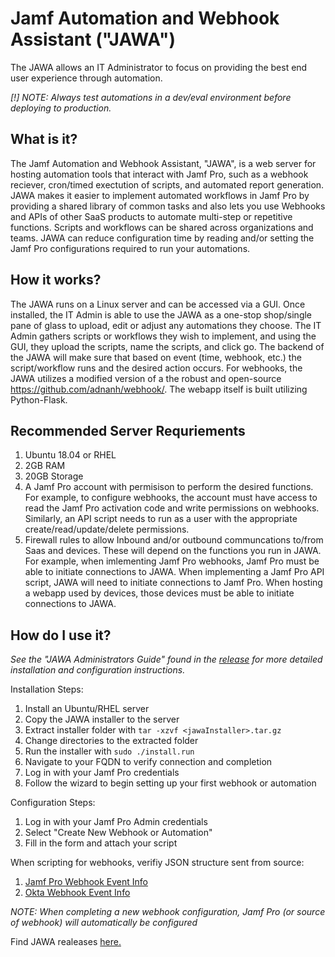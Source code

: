 # Jamf Automation and Webhook Assistant ("JAWA")
The JAWA allows an IT Administrator to focus on providing the best end user experience through automation.

*[!] NOTE: Always test automations in a dev/eval environment before deploying to production.*

## What is it?

The Jamf Automation and Webhook Assistant, "JAWA", is a web server for hosting automation tools that interact with Jamf Pro, such as a webhook reciever, cron/timed exectution of scripts, and automated report generation.  JAWA makes it easier to implement automated workflows in Jamf Pro by providing a shared library of common tasks and also lets you use Webhooks and APIs of other SaaS products to automate multi-step or repetitive functions.  Scripts and workflows can be shared across organizations and teams. JAWA can reduce configuration time by reading and/or setting the Jamf Pro configurations required to run your automations. 

## How it works?

The JAWA runs on a Linux server and can be accessed via a GUI. Once installed, the IT Admin is able to use the JAWA as a one-stop shop/single pane of glass to upload, edit or adjust any automations they choose. The IT Admin gathers scripts or workflows they wish to implement, and using the GUI, they upload the scripts, name the scripts, and click go. The backend of the JAWA will make sure that based on event (time, webhook, etc.) the script/workflow runs and the desired action occurs. For webhooks, the JAWA utilizes a modified version of a the robust and open-source https://github.com/adnanh/webhook/. The webapp itself is built utilizing Python-Flask.

## Recommended Server Requriements
1. Ubuntu 18.04 or RHEL
2. 2GB RAM
3. 20GB Storage
4. A Jamf Pro account with permisison to perform the desired functions. For example, to configure webhooks, the  account must have access to read the Jamf Pro activation code and write permissions on webhooks. Similarly, an API script needs to run as a user with the appropriate create/read/update/delete permissions. 
5. Firewall rules to allow Inbound and/or outbound communcations to/from Saas and devices. These will depend on the functions you run in JAWA. For example, when imlementing Jamf Pro webhooks, Jamf Pro must be able to initiate connections to JAWA. When implementing a Jamf Pro API script, JAWA will need to initiate connections to Jamf Pro. When hosting a webapp used by devices, those devices must be able to initiate connections to JAWA.  

## How do I use it?

*See the "JAWA Administrators Guide" found in the [release](https://github.com/jamf/JAWA/releases) for more detailed installation and configuration instructions.*

Installation Steps:
1. Install an Ubuntu/RHEL server
2. Copy the JAWA installer to the server
3. Extract installer folder with `tar -xzvf <jawaInstaller>.tar.gz`
4. Change directories to the extracted folder
5. Run the installer with `sudo ./install.run`
6. Navigate to your FQDN to verify connection and completion
7. Log in with your Jamf Pro credentials
8. Follow the wizard to begin setting up your first webhook or automation

Configuration Steps:
1. Log in with your Jamf Pro Admin credentials
2. Select "Create New Webhook or Automation"
3. Fill in the form and attach your script

When scripting for webhooks, verifiy JSON structure sent from source:
1. [Jamf Pro Webhook Event Info](https://developer.jamf.com/webhooks)
2. [Okta Webhook Event Info](https://developer.okta.com/docs/reference/api/event-types/?q=event-hook-eligible)

*NOTE: When completing a new webhook configuration, Jamf Pro (or source of webhook) will automatically be configured*


Find JAWA realeases [here.](https://github.com/jamf/JAWA/releases)
